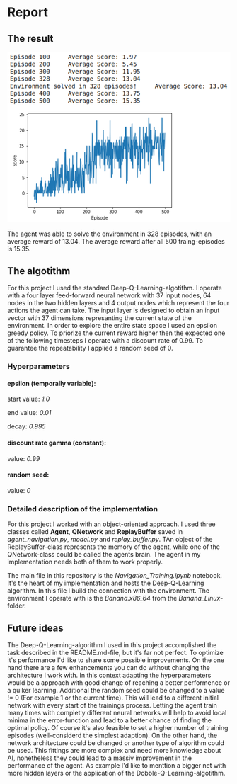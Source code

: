 # Report

## The result

![Plot of rewards](Navigation_Score.png)

The agent was able to solve the environment in 328 episodes, with an average reward of 13.04. The average reward after all 500 traing-episodes is 15.35.

## The algotithm

For this project I used the standard Deep-Q-Learning-algotithm. I operate with a four layer feed-forward neural network with 37 input nodes, 64 nodes in the two hidden layers and 4 output nodes which represent the four actions the agent can take. The input layer is designed to obtain an input vector with 37 dimensions represanting the current state of the environment. In order to explore the entire state space I used an epsilon greedy policy. To priorize the current reward higher then the expected one of the following timesteps I operate with a discount rate of 0.99. To guarantee the repeatability I applied a random seed of 0.

### Hyperparameters

#### epsilon (temporally variable):

start value: *1.0*

end value: *0.01*

decay: *0.995*

#### discount rate gamma (constant):

value: *0.99*

#### random seed:

value: *0*

### Detailed description of the implementation

For this project I worked with an object-oriented approach. I used three classes called **Agent**, **QNetwork** and **ReplayBuffer** saved in *agent_navigation.py*, *model.py* and *replay_buffer.py*. TAn object of the ReplayBuffer-class represents the memory of the agent, while one of the QNetwork-class could be called the agents brain. The agent in my implementation needs both of them to work properly.

The main file in this repository is the *Navigation_Training.ipynb* notebook. It's the heart of my implementation and hosts the Deep-Q-Learning algorithm. In this file I build the connection with the environment. The environment I operate with is the *Banana.x86_64* from the *Banana_Linux*-folder.  

## Future ideas

The Deep-Q-Learning-algorithm I used in this project accomplished the task described in the README.md-file, but it's far not perfect. To optimize it's performance I'd like to share some possible improvements. On the one hand there are a few enhancements you can do without changing the architecture I work with. In this context adapting the hyperparameters would be a approach with good change of reaching a better performence or a quiker learning. Additional the random seed could be changed to a value != 0 (For example 1 or the current time). This will lead to a different initial network with every start of the trainings process. Letting the agent train many times with completly different neural networks will help to avoid local minima in the error-function and lead to a better chance of finding the optimal policy. Of course it's also feasible to set a higher number of training episodes (well-considerd the simplest adaption). On the other hand, the network architecture could be changed or another type of algorithm could be used. This fittings are more complex and need more knowledge about AI, nonetheless they could lead to a massiv improvement in the performance of the agent. As example I'd like to menttion a bigger net with more hidden layers or the application of the Dobble-Q-Learning-algotithm.   
